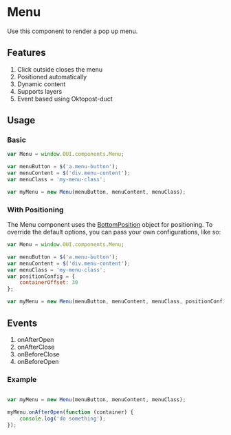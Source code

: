 # Menu
Use this component to render a pop up menu.

## Features
1. Click outside closes the menu
2. Positioned automatically 
3. Dynamic content
4. Supports layers
5. Event based using Oktopost-duct

## Usage

### Basic
```JavaScript
var Menu = window.OUI.components.Menu;

var menuButton = $('a.menu-button');
var menuContent = $('div.menu-content');
var menuClass = 'my-menu-class';

var myMenu = new Menu(menuButton, menuContent, menuClass);
```

### With Positioning
The Menu component uses the [BottomPosition](POS.md) object for positioning. To override the default options, you can pass your own configurations, like so:

```JavaScript
var Menu = window.OUI.components.Menu;

var menuButton = $('a.menu-button');
var menuContent = $('div.menu-content');
var menuClass = 'my-menu-class';
var positionConfig = {
	containerOffset: 30
};

var myMenu = new Menu(menuButton, menuContent, menuClass, positionConfig);
```

## Events

1. onAfterOpen
2. onAfterClose
3. onBeforeClose
4. onBeforeOpen

### Example

```JavaScript

var myMenu = new Menu(menuButton, menuContent, menuClass);

myMenu.onAfterOpen(function (container) {
	console.log('do something');
});
```